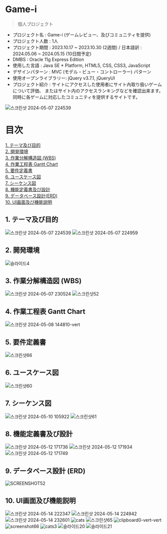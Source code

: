 Game-i
==========
>個人プロジェクト

- プロジェクト名 : Game-i (ゲームレビュー、及びコミュニティを提供) <br>
- プロジェクト人数 : 1人 <br>
- プロジェクト期間 : 2023.10.17 ~ 2023.10.30 (2週間) / 日本語訳 : 2024.05.06 ~ 2024.05.15 (10日間予定) <br>
- DMBS : Oracle 11g Express Edition <br>
- 使用した言語 : Java SE * Platform, HTML5, CSS, CSS3, JavaScript <br>
- デザインパターン : MVC (モデル・ビュー・コントローラー) パターン <br>
- 使用オープンライブラリー: jQuery v3.7.1, jQueryUI <br>
- プロジェクト紹介 : サイトにアクセスした使用者にサイト內取り扱いゲームについて評価、
またはサイト内のアクセスランキングなどを確認出来ます。同時に各ゲームに対応したコミュニティを提供するサイトです。

![스크린샷 2024-05-07 224539](https://github.com/Joyfuler/game-i_japanese/assets/137759165/12780bd6-1ada-4b19-bfdb-b498291b6e3d)

# 目次
[1. テーマ及び目的](https://github.com/Joyfuler/game-i_japanese?tab=readme-ov-file#1-%E3%83%86%E3%83%BC%E3%83%9E%E5%8F%8A%E3%81%B3%E7%9B%AE%E7%9A%84)<br>
[2. 開発環境](https://github.com/Joyfuler/game-i_japanese?tab=readme-ov-file#2-%E9%96%8B%E7%99%BA%E7%92%B0%E5%A2%83)<br>
[3. 作業分解構造図 (WBS)](https://github.com/Joyfuler/game-i_japanese?tab=readme-ov-file#3-%E4%BD%9C%E6%A5%AD%E5%88%86%E8%A7%A3%E6%A7%8B%E9%80%A0%E5%9B%B3-wbs) <br>
[4. 作業工程表 Gantt Chart](https://github.com/Joyfuler/game-i_japanese?tab=readme-ov-file#4-%E4%BD%9C%E6%A5%AD%E5%B7%A5%E7%A8%8B%E8%A1%A8-gantt-chart) <br>
[5. 要件定義書 ](https://github.com/Joyfuler/game-i_japanese?tab=readme-ov-file#5-%E8%A6%81%E4%BB%B6%E5%AE%9A%E7%BE%A9%E6%9B%B8) <br>
[6. ユースケース図](https://github.com/Joyfuler/game-i_japanese?tab=readme-ov-file#6-%E3%83%A6%E3%83%BC%E3%82%B9%E3%82%B1%E3%83%BC%E3%82%B9%E5%9B%B3) <br>
[7. シーケンス図](https://github.com/Joyfuler/game-i_japanese?tab=readme-ov-file#7-%E3%82%B7%E3%83%BC%E3%82%B1%E3%83%B3%E3%82%B9%E5%9B%B3) <br>
[8. 機能定義書及び設計](https://github.com/Joyfuler/game-i_japanese?tab=readme-ov-file#8-%E6%A9%9F%E8%83%BD%E5%AE%9A%E7%BE%A9%E6%9B%B8%E5%8F%8A%E3%81%B3%E8%A8%AD%E8%A8%88) <br>
[9. データベース設計(ERD)](https://github.com/Joyfuler/game-i_japanese?tab=readme-ov-file#9-%E3%83%87%E3%83%BC%E3%82%BF%E3%83%99%E3%83%BC%E3%82%B9%E8%A8%AD%E8%A8%88-erd) <br>
[10. UI画面及び機能説明](https://github.com/Joyfuler/game-i_japanese?tab=readme-ov-file#10-ui%E7%94%BB%E9%9D%A2%E5%8F%8A%E3%81%B3%E6%A9%9F%E8%83%BD%E8%AA%AC%E6%98%8E)<br>


## 1. テーマ及び目的
![스크린샷 2024-05-07 224539](https://github.com/Joyfuler/game-i_japanese/assets/137759165/12780bd6-1ada-4b19-bfdb-b498291b6e3d)
![스크린샷 2024-05-07 224959](https://github.com/Joyfuler/game-i_japanese/assets/137759165/c2410033-9dc4-4fab-8b8a-37a4cf476f67)


## 2. 開発環境
![슬라이드4](https://github.com/Joyfuler/webPro/assets/137759165/15bdafc3-2d02-49a8-9a65-1dd10aeabcc6)


## 3. 作業分解構造図 (WBS)
![스크린샷 2024-05-07 230524](https://github.com/Joyfuler/game-i_japanese/assets/137759165/d935242a-498e-415a-9403-006ad58d4f86)
![스크린샷52](https://github.com/Joyfuler/game-i_japanese/assets/137759165/eea9d7a1-7bb1-4d91-8741-e097415dd8c1)


## 4. 作業工程表 Gantt Chart
![스크린샷 2024-05-08 144810-vert](https://github.com/Joyfuler/game-i_japanese/assets/137759165/d04c2923-e375-4c3c-a742-bafbfac0f646)


## 5. 要件定義書
![스크린샷66](https://github.com/Joyfuler/game-i_japanese/assets/137759165/dfeeffd6-2331-4084-81b6-082f13412956)


## 6. ユースケース図
![스크린샷60](https://github.com/Joyfuler/game-i_japanese/assets/137759165/a68f3094-66d2-4e25-9018-f7ab4fe0614b)


## 7. シーケンス図
![스크린샷 2024-05-10 105922](https://github.com/Joyfuler/game-i_japanese/assets/137759165/edf3d317-7a0c-4524-89a6-eba181f6c6fe)
![스크린샷61](https://github.com/Joyfuler/game-i_japanese/assets/137759165/bf991bae-24bd-4e3f-bf1c-2ec93cb4db00)


## 8. 機能定義書及び設計
![스크린샷 2024-05-12 171736](https://github.com/Joyfuler/game-i_japanese/assets/137759165/160f6ed9-8a86-4f62-8853-ecc796740102)
![스크린샷 2024-05-12 171934](https://github.com/Joyfuler/game-i_japanese/assets/137759165/95cd9873-353f-48d7-bb18-8b553a550fb3)
![스크린샷 2024-05-12 171749](https://github.com/Joyfuler/game-i_japanese/assets/137759165/ebfb3be0-06a4-4e2f-803c-ccb17f2e125f)


## 9. データベース設計 (ERD)
![SCREENSHOT52](https://github.com/Joyfuler/game-i_japanese/assets/137759165/505c48b6-58f0-4e2e-b9ce-c75da9735ad2)


## 10. UI画面及び機能説明
![스크린샷 2024-05-14 222347](https://github.com/Joyfuler/game-i_japanese/assets/137759165/f9c1a00a-ca96-4f3f-9840-0c07aff6afab)
![스크린샷 2024-05-14 224942](https://github.com/Joyfuler/game-i_japanese/assets/137759165/937461a3-942c-4359-97f3-38693316ec0d)
![스크린샷 2024-05-14 232601](https://github.com/Joyfuler/game-i_japanese/assets/137759165/bed2bb1a-d404-424b-b7ef-8c8690576275)
![cats](https://github.com/Joyfuler/game-i_japanese/assets/137759165/ba0e2ed6-4ffe-403e-9ea9-05656e6ae5a1)
![스크린샷65](https://github.com/Joyfuler/game-i_japanese/assets/137759165/1357bc03-77f3-495d-bef3-e8820bff2b22)
![clipboard0-vert-vert](https://github.com/Joyfuler/game-i_japanese/assets/137759165/1b3c9fc5-f288-4a9d-a1fb-a3cb4c10ad6f)
![screenshot66](https://github.com/Joyfuler/game-i_japanese/assets/137759165/a0bde9af-0435-40db-b41a-3a42a7a71947)
![cats3](https://github.com/Joyfuler/game-i_japanese/assets/137759165/f40ea8b1-8871-473d-99aa-2d885ea694b2)
![슬라이드20](https://github.com/Joyfuler/webPro/assets/137759165/93245fc4-ea2c-4d4b-b209-89b1bccd73ac)
![슬라이드21](https://github.com/Joyfuler/webPro/assets/137759165/f6c40cfa-a29a-4390-a5a0-f8d7e5005e34)
